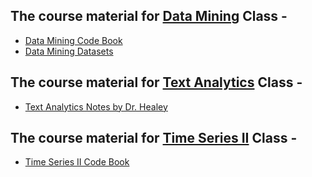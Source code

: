 ## The course material for [Data Mining](https://github.com/nikkhil13/msa-iaa-ncsu/tree/main/04.%20Fall%20II/Data%20Mining) Class - 

* [Data Mining Code Book](https://sjsimmo2.github.io/DataMining-Fall/)
* [Data Mining Datasets](https://github.com/sjsimmo2/DataMining-Fall)

## The course material for [Text Analytics](https://github.com/nikkhil13/msa-iaa-ncsu/tree/main/04.%20Fall%20II/Text%20Analytics) Class - 

* [Text Analytics Notes by Dr. Healey](https://www.csc2.ncsu.edu/faculty/healey/msa/text/)

## The course material for [Time Series II]() Class - 

* [Time Series II Code Book]() 